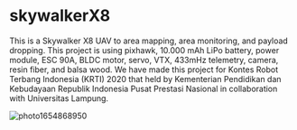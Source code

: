 # skywalkerX8

This is a Skywalker X8 UAV to area mapping, area monitoring, and payload dropping. This project is using pixhawk, 10.000 mAh LiPo battery, power module, ESC 90A, BLDC motor, servo, VTX, 433mHz telemetry, camera, resin fiber, and balsa wood. We have made this project for Kontes Robot Terbang Indonesia (KRTI) 2020 that held by Kementerian Pendidikan dan Kebudayaan Republik Indonesia Pusat Prestasi Nasional in collaboration with Universitas Lampung.

![photo1654868950](https://user-images.githubusercontent.com/97512275/173082302-5b868c19-4901-42d1-94e4-abf7f11ae153.jpeg)

